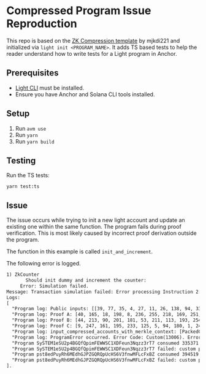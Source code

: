# Compressed Program Issue Reproduction

This repo is based on the [ZK Compression template](https://github.com/mjkid221/zk_compression_program) by mjkdi221 and initialized via `light init <PROGRAM_NAME>`. It adds TS based tests to help the reader understand how to write tests for a Light program in Anchor.

## Prerequisites

- [Light CLI](https://github.com/Lightprotocol/light-protocol/tree/03b17ab48b6292a1abd1c2a8dac0a2b7d49e6e30/cli) must be installed.
- Ensure you have Anchor and Solana CLI tools installed.

## Setup

1. Run `avm use`
2. Run `yarn`
3. Run `yarn build`

## Testing

Run the TS tests:

```
yarn test:ts
```

## Issue

The issue occurs while trying to init a new light account and update an existing one within the same function. The program fails during proof verification. This is most likely caused by incorrect proof derivation outside the program.

The function in this example is called `init_and_increment`.

The following error is logged.

```txt
1) ZkCounter
       Should init dummy and increment the counter:
     Error: Simulation failed.
Message: Transaction simulation failed: Error processing Instruction 2: custom program error: 0x32ce.
Logs:
[
  "Program log: Public inputs: [[39, 77, 35, 4, 27, 11, 26, 138, 94, 33, 197, 79, 151, 188, 209, 11, 204, 91, 93, 230, 151, 127, 242, 120, 228, 63, 238, 191, 230, 121, 139, 191], [6, 48, 209, 246, 2, 83, 47, 255, 56, 226, 149, 229, 238, 78, 69, 136, 175, 115, 2, 164, 3, 132, 198, 108, 101, 82, 122, 18, 102, 210, 219, 156], [33, 133, 56, 184, 142, 166, 110, 161, 4, 140, 169, 247, 115, 33, 15, 181, 76, 89, 48, 126, 58, 86, 204, 81, 16, 121, 185, 77, 75, 152, 43, 15], [0, 61, 70, 46, 173, 98, 70, 133, 241, 139, 84, 222, 58, 134, 143, 213, 136, 66, 206, 246, 151, 144, 206, 231, 148, 114, 121, 4, 112, 77, 35, 3]]",
  "Program log: Proof A: [40, 165, 18, 198, 8, 236, 255, 218, 169, 251, 20, 113, 254, 66, 223, 248, 142, 100, 191, 145, 48, 107, 251, 37, 238, 13, 66, 119, 59, 165, 6, 98, 20, 180, 38, 176, 12, 121, 79, 219, 216, 224, 95, 202, 133, 217, 37, 0, 226, 226, 18, 63, 84, 17, 124, 154, 145, 104, 150, 124, 137, 150, 26, 121]",
  "Program log: Proof B: [44, 213, 90, 201, 181, 53, 211, 113, 193, 254, 28, 109, 25, 108, 105, 59, 7, 137, 170, 167, 206, 151, 81, 135, 143, 152, 235, 75, 177, 248, 207, 187, 3, 22, 251, 196, 247, 227, 158, 27, 129, 243, 105, 163, 215, 250, 152, 57, 90, 48, 40, 144, 47, 212, 112, 25, 230, 107, 88, 46, 165, 221, 222, 5, 28, 36, 70, 169, 142, 92, 12, 92, 115, 95, 134, 130, 65, 26, 246, 233, 182, 49, 74, 35, 61, 9, 118, 12, 34, 61, 42, 226, 168, 5, 213, 158, 8, 83, 129, 61, 225, 90, 71, 33, 166, 91, 121, 167, 89, 135, 176, 143, 65, 75, 167, 191, 61, 231, 210, 215, 13, 255, 58, 216, 244, 93, 243, 172]",
  "Program log: Proof C: [9, 247, 161, 195, 233, 125, 5, 94, 180, 1, 245, 140, 226, 207, 104, 193, 252, 28, 109, 110, 199, 10, 176, 54, 107, 106, 2, 111, 171, 205, 253, 118, 6, 197, 132, 230, 156, 97, 64, 33, 111, 241, 211, 236, 40, 115, 132, 62, 160, 18, 45, 230, 74, 252, 53, 161, 93, 240, 154, 147, 112, 159, 54, 66]",
  "Program log: input_compressed_accounts_with_merkle_context: [PackedCompressedAccountWithMerkleContext { compressed_account: CompressedAccount { owner: pst8edPuyRh6MEdhGJPZGQRQpUcHS6V3fnwMFLcFxBZ, lamports: 0, address: Some([0, 61, 70, 46, 173, 98, 70, 133, 241, 139, 84, 222, 58, 134, 143, 213, 136, 66, 206, 246, 151, 144, 206, 231, 148, 114, 121, 4, 112, 77, 35, 3]), data: Some(CompressedAccountData { discriminator: [172, 15, 142, 171, 199, 240, 149, 236], data: [4, 243, 22, 151, 107, 164, 223, 79, 144, 226, 177, 252, 49, 97, 65, 2, 152, 112, 44, 137, 90, 71, 120, 16, 219, 157, 82, 116, 31, 225, 195, 21, 1, 0, 0, 0, 0, 0, 0, 0], data_hash: [29, 203, 46, 90, 62, 238, 216, 193, 89, 155, 124, 185, 219, 32, 151, 110, 87, 99, 230, 125, 40, 164, 21, 238, 159, 144, 159, 41, 208, 226, 189, 114] }) }, merkle_context: PackedMerkleContext { merkle_tree_pubkey_index: 0, nullifier_queue_pubkey_index: 1, leaf_index: 1, queue_index: None }, root_index: 2, read_only: false }]",
  "Program log: ProgramError occurred. Error Code: Custom(13006). Error Number: 13006. Error Message: Custom program error: 0x32ce.",
  "Program SySTEM1eSU2p4BGQfQpimFEWWSC1XDFeun3Nqzz3rT7 consumed 335371 of 940552 compute units",
  "Program SySTEM1eSU2p4BGQfQpimFEWWSC1XDFeun3Nqzz3rT7 failed: custom program error: 0x32ce",
  "Program pst8edPuyRh6MEdhGJPZGQRQpUcHS6V3fnwMFLcFxBZ consumed 394519 of 999700 compute units",
  "Program pst8edPuyRh6MEdhGJPZGQRQpUcHS6V3fnwMFLcFxBZ failed: custom program error: 0x32ce"
].
```
